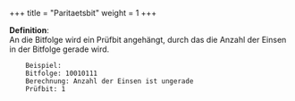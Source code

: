 +++
title = "Paritaetsbit"
weight = 1
+++

**Definition**:  
An die Bitfolge wird ein Prüfbit angehängt, durch das die Anzahl der Einsen in der Bitfolge gerade wird.

		Beispiel:
		Bitfolge: 10010111
		Berechnung: Anzahl der Einsen ist ungerade
		Prüfbit: 1

